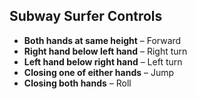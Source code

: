 ## Subway Surfer Controls

- **Both hands at same height** – Forward  
- **Right hand below left hand** – Right turn  
- **Left hand below right hand** – Left turn  
- **Closing one of either hands** – Jump  
- **Closing both hands** – Roll
